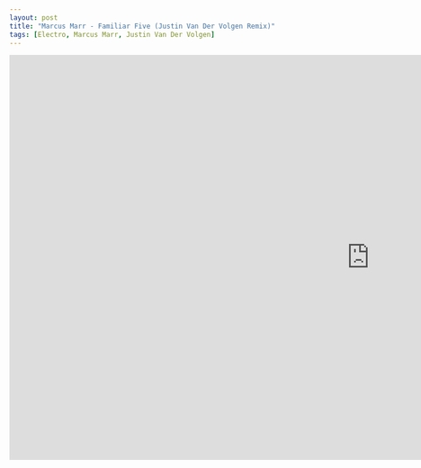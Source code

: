 ```yaml
---
layout: post
title: "Marcus Marr - Familiar Five (Justin Van Der Volgen Remix)"
tags: [Electro, Marcus Marr, Justin Van Der Volgen]
---
```


<div class="embed-responsive embed-responsive-16by9">
    <iframe width="1280" height="720" src="https://www.youtube.com/embed/og0MT0w2Ub8" frameborder="0" allow="autoplay; encrypted-media" allowfullscreen></iframe>
</div>

